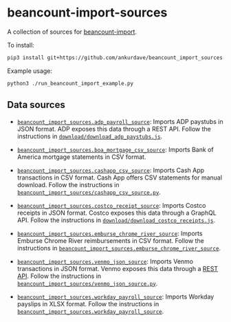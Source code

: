 # beancount-import-sources

A collection of sources for [beancount-import](https://github.com/jbms/beancount-import).

To install:

```sh
pip3 install git+https://github.com/ankurdave/beancount_import_sources.git
```

Example usage:

```sh
python3 ./run_beancount_import_example.py
```

## Data sources

- [`beancount_import_sources.adp_payroll_source`](beancount_import_sources/adp_payroll_source.py): Imports ADP paystubs in JSON format. ADP exposes this data through a REST API. Follow the instructions in [`download/download_adp_paystubs.js`](download/download_adp_paystubs.js).

- [`beancount_import_sources.boa_mortgage_csv_source`](beancount_import_sources/boa_mortgage_csv_source.py): Imports Bank of America mortgage statements in CSV format.

- [`beancount_import_sources.cashapp_csv_source`](beancount_import_sources/cashapp_csv_source.py): Imports Cash App transactions in CSV format. Cash App offers CSV statements for manual download. Follow the instructions in [`beancount_import_sources/cashapp_csv_source.py`](beancount_import_sources/cashapp_csv_source.py).

- [`beancount_import_sources.costco_receipt_source`](beancount_import_sources/costco_receipt_source.py): Imports Costco receipts in JSON format. Costco exposes this data through a GraphQL API. Follow the instructions in [`download/download_costco_receipts.js`](download/download_costco_receipts.js).

- [`beancount_import_sources.emburse_chrome_river_source`](beancount_import_sources/emburse_chrome_river_source.py): Imports Emburse Chrome River reimbursements in CSV format. Follow the instructions in [`beancount_import_sources.emburse_chrome_river_source`](beancount_import_sources/emburse_chrome_river_source.py).

- [`beancount_import_sources.venmo_json_source`](beancount_import_sources/venmo_json_source.py): Imports Venmo transactions in JSON format. Venmo exposes this data through a [REST API](https://github.com/mmohades/VenmoApiDocumentation). Follow the instructions in [`beancount_import_sources/venmo_json_source.py`](beancount_import_sources/venmo_json_source.py).

- [`beancount_import_sources.workday_payroll_source`](beancount_import_sources/workday_payroll_source.py): Imports Workday payslips in XLSX format. Follow the instructions in [`beancount_import_sources.workday_payroll_source`](beancount_import_sources/workday_payroll_source.py).
